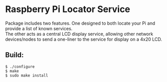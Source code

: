 # Raspberry Pi Locator Service
Package includes two features. One designed to both locate your Pi and provide a list of known services.  
The other acts as a central LCD display service, allowing other network devices/nodes to send a one-liner 
to the service for display on a 4x20 LCD.


## Build:

    $ ./configure
    $ make
    $ sudo make install



